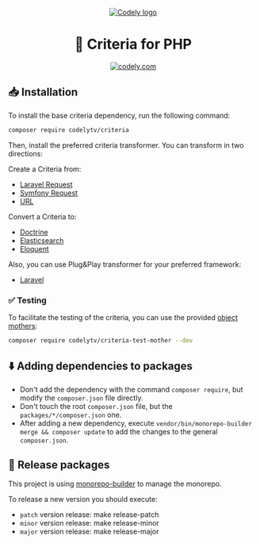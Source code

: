 <p align="center">
  <a href="https://codely.com">
    <picture>
      <source media="(prefers-color-scheme: dark)" srcset="https://codely.com/logo/codely_logo-dark.svg">
      <source media="(prefers-color-scheme: light)" srcset="https://codely.com/logo/codely_logo-light.svg">
      <img alt="Codely logo" src="https://codely.com/logo/codely_logo.svg">
    </picture>
  </a>
</p>

<h1 align="center">
  🎼 Criteria for PHP
</h1>

<p align="center">
    <a href="https://github.com/CodelyTV"><img src="https://img.shields.io/badge/Codely-OS-green.svg?style=flat-square" alt="codely.com"/></a>
</p>

## 📥 Installation

To install the base criteria dependency, run the following command:
```sh
composer require codelytv/criteria
```

Then, install the preferred criteria transformer. You can transform in two directions:

Create a Criteria from:
- [Laravel Request](./packages/criteria-from-laravel-request)
- [Symfony Request](./packages/criteria-from-symfony-request)
- [URL](./packages/criteria-from-url)

Convert a Criteria to:
- [Doctrine](./packages/criteria-to-doctrine)
- [Elasticsearch](./packages/criteria-to-elasticsearch)
- [Eloquent](./packages/criteria-to-eloquent)

Also, you can use Plug&Play transformer for your preferred framework:
- [Laravel](./packages/criteria-from-laravel-request-to-eloquent)

### ✅ Testing
To facilitate the testing of the criteria, you can use the provided [object mothers](https://www.martinfowler.com/bliki/ObjectMother.html):

```sh
composer require codelytv/criteria-test-mother --dev
```
## ⬇️ Adding dependencies to packages

* Don't add the dependency with the command `composer require`, but modify the `composer.json` file directly.
* Don't touch the root `composer.json` file, but the `packages/*/composer.json` one.
* After adding a new dependency, execute `vendor/bin/monorepo-builder merge && composer update` to add the changes to the general `composer.json`.

## 🚀 Release packages

This project is using [monorepo-builder](https://github.com/symplify/monorepo-builder) to manage the monorepo.

To release a new version you should execute:
* `patch` version release: make release-patch
* `minor` version release: make release-minor
* `major` version release: make release-major
